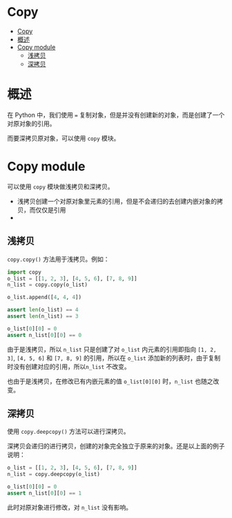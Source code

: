 # Copy

- [Copy](#copy)
- [概述](#概述)
- [Copy module](#copy-module)
  - [浅拷贝](#浅拷贝)
  - [深拷贝](#深拷贝)

# 概述
在 Python 中，我们使用 `=` 复制对象，但是并没有创建新的对象，而是创建了一个对原对象的引用。

而要深拷贝原对象，可以使用 `copy` 模块。

# Copy module
可以使用 `copy` 模块做浅拷贝和深拷贝。
- 浅拷贝创建一个对原对象里元素的引用，但是不会递归的去创建内嵌对象的拷贝，而仅仅是引用
- 

## 浅拷贝
`copy.copy()` 方法用于浅拷贝。例如：

```py
import copy
o_list = [[1, 2, 3], [4, 5, 6], [7, 8, 9]]
n_list = copy.copy(o_list)

o_list.append([4, 4, 4])

assert len(o_list) == 4
assert len(n_list) == 3

o_list[0][0] = 0
assert n_list[0][0] == 0
```

由于是浅拷贝，所以 `n_list` 只是创建了对 `o_list` 内元素的引用即指向 `[1, 2, 3]`, `[4, 5, 6]` 和 `[7, 8, 9]` 的引用，所以在 `o_list` 添加新的列表时，由于复制时没有创建对应的引用，所以`n_list` 不改变。

也由于是浅拷贝，在修改已有内嵌元素的值 `o_list[0][0]` 时，`n_list` 也随之改变。

## 深拷贝
使用 `copy.deepcopy()` 方法可以进行深拷贝。

深拷贝会递归的进行拷贝，创建的对象完全独立于原来的对象。还是以上面的例子说明：
```py
o_list = [[1, 2, 3], [4, 5, 6], [7, 8, 9]]
n_list = copy.deepcopy(o_list)

o_list[0][0] = 0
assert n_list[0][0] == 1
```

此时对原对象进行修改，对 `n_list` 没有影响。

